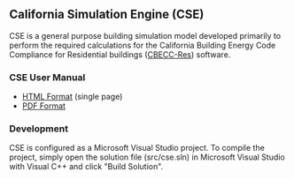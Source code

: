 ## California Simulation Engine (CSE)

CSE is a general purpose building simulation model developed primarily to perform the required calculations for the California Building Energy Code Compliance for Residential buildings ([CBECC-Res](http://www.bwilcox.com/BEES/BEES.html)) software.

### CSE User Manual

- [HTML Format](https://cse-sim.github.io/cse/cse-user-manual.html) (single page)
- [PDF Format](https://cse-sim.github.io/cse/pdfs/cse-user-manual.pdf)

### Development

CSE is configured as a Microsoft Visual Studio project. To compile the project, simply open the solution file (src/cse.sln) in Microsoft Visual Studio with Visual C++ and click "Build Solution".
